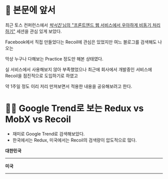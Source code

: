 # 🤔 본문에 앞서

최근 토스 컨퍼런스에서 [_박서진_ 님의 "프론트엔드 웹 서비스에서 우아하게 비동기 처리하기"](https://www.youtube.com/watch?v=FvRtoViujGg&t=886s) 세션을 관심 있게 보았다.

Facebook에서 직접 만들었다는 Recoil에 관심은 있었지만 여느 블로그를 검색해도 나오는

막상 누구나 다해보는 Practice 정도만 해본 상태였다.

실 서비스에서 사용해보지 않아 부족했었으나 최근에 회사에서 개발중인 서비스에 Recoil을 점진적으로 도입하기로 하였고

약 1주일 정도 이리 저리 만져보면서 적용한 내용을 공유해보려고 한다.

# 😵‍💫 Google Trend로 보는 Redux vs MobX vs Recoil

- 재미로 Google Trend로 검색해보았다.
- 한국에서는 Redux, 미국에서는 Recoil의 검색량이 압도적으로 많다.

<script type="text/javascript" src="https://ssl.gstatic.com/trends_nrtr/2578_RC01/embed_loader.js"></script>

**대한민국**

<script type="text/javascript">
trends.embed.renderExploreWidget(
  "TIMESERIES",
  {
    "comparisonItem":[
      {"keyword":"redux","geo":"KR","time":"today 12-m"},
      {"keyword":"mobx","geo":"KR","time":"today 12-m"},
      {"keyword":"recoil","geo":"KR","time":"today 12-m"}
    ],
    "category":0,
    "property":""
  },
  {
    "exploreQuery":"geo=KR&q=redux,mobx,recoil&date=today 12-m,today 12-m,today 12-m",
    "guestPath":"https://trends.google.com:443/trends/embed/"
  }
);
</script>

---

**미국**

<script type="text/javascript">
trends.embed.renderExploreWidget(
  "TIMESERIES",
  {
    "comparisonItem":[
      {"keyword":"redux","geo":"US","time":"today 12-m"},
      {"keyword":"mobx","geo":"US","time":"today 12-m"},
      {"keyword":"recoil","geo":"US","time":"today 12-m"}
    ],
    "category":0,
    "property":""
  },
  {
    "exploreQuery":"geo=US&q=redux,mobx,recoil&date=today 12-m,today 12-m,today 12-m",
    "guestPath":"https://trends.google.com:443/trends/embed/"
  }
);
</script>

---
